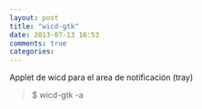 ```yaml
---
layout: post
title: "wicd-gtk"
date: 2013-07-13 16:53
comments: true
categories: 
---
```

Applet de wicd para el area de notificación (tray)

>$ wicd-gtk -a

